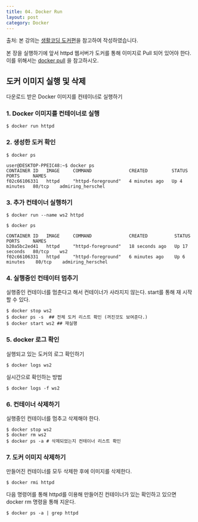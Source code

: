```yaml
---
title: 04. Docker Run
layout: post
category: Docker
---
```


출처: 본 강의는 [생활코딩 도커편](http://opentutorials.org/course/128/8657/)을 참고하여 작성하였습니다.     

본 장을 실행하기에 앞서 httpd 웹서버가 도커를 통해 이미지로 Pull 되어 있어야 한다. 이를 위해서는 [docker pull](https://deeplog.github.io/docker/2023/02/26/03-docker-pull.html) 을 참고하시오.

## 도커 이미지 실행 및 삭제



다운로드 받은 Docker 이미지를 컨테이너로 실행하기

### 1. Docker 이미지를 컨테이너로 실행

```shell
$ docker run httpd
```



### 2. 생성한 도커 확인

```shell
$ docker ps
```

```shell
user@DESKTOP-PPEIC48:~$ docker ps
CONTAINER ID   IMAGE     COMMAND              CREATED         STATUS         PORTS     NAMES
f02c66106331   httpd     "httpd-foreground"   4 minutes ago   Up 4 minutes   80/tcp    admiring_herschel
```



### 3. 추가 컨테이너 실행하기

```shell
$ docker run --name ws2 httpd
```

```shell
$ docker ps

CONTAINER ID   IMAGE     COMMAND              CREATED          STATUS          PORTS     NAMES
b20a5bc2ed41   httpd     "httpd-foreground"   18 seconds ago   Up 17 seconds   80/tcp    ws2
f02c66106331   httpd     "httpd-foreground"   6 minutes ago    Up 6 minutes    80/tcp    admiring_herschel
```



### 4. 실행중인 컨테이터 멈추기

실행중인 컨테이너를 멈춘다고 해서 컨테이너가 사라지지 않는다. start를 통해 재 시작할 수 있다. 

```shell
$ docker stop ws2
$ docker ps -s  ## 전체 도커 리스트 확인 (꺼진것도 보여준다.)
$ docker start ws2 ## 재실행
```



### 5. docker 로그 확인

실행되고 있는 도커의 로그 확인하기

```shell
$ docker logs ws2
```

실시간으로 확인하는 방법

```shell
$ docker logs -f ws2
```



### 6. 컨테이너 삭제하기

실행중인 컨테이너를 멈추고 삭제해야 한다.

```shell
$ docker stop ws2
$ docker rm ws2
$ docker ps -a # 삭제되었는지 컨테이너 리스트 확인
```



### 7. 도커 이미지 삭제하기 

만들어진 컨테이너를 모두 삭제한 후에 이미지를 삭제한다. 

```shell
$ docker rmi httpd
```

다음 명령어를 통해 httpd를 이용해 만들어진 컨테이너가 있는 확인하고 있으면 docker rm 명령을 통해 지운다. 

```shell
$ docker ps -a | grep httpd
```

